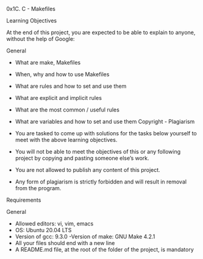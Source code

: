 0x1C. C - Makefiles

Learning Objectives

At the end of this project, you are expected to be able to explain to anyone, without the help of Google:

General

- What are make, Makefiles
- When, why and how to use Makefiles
- What are rules and how to set and use them
- What are explicit and implicit rules
- What are the most common / useful rules
- What are variables and how to set and use them
Copyright - Plagiarism

- You are tasked to come up with solutions for the tasks below yourself to meet with the above learning objectives.
- You will not be able to meet the objectives of this or any following project by copying and pasting someone else’s work.
- You are not allowed to publish any content of this project.
- Any form of plagiarism is strictly forbidden and will result in removal from the program.


Requirements

General
- Allowed editors: vi, vim, emacs
- OS: Ubuntu 20.04 LTS
- Version of gcc: 9.3.0
-Version of make: GNU Make 4.2.1
- All your files should end with a new line
- A README.md file, at the root of the folder of the project, is mandatory